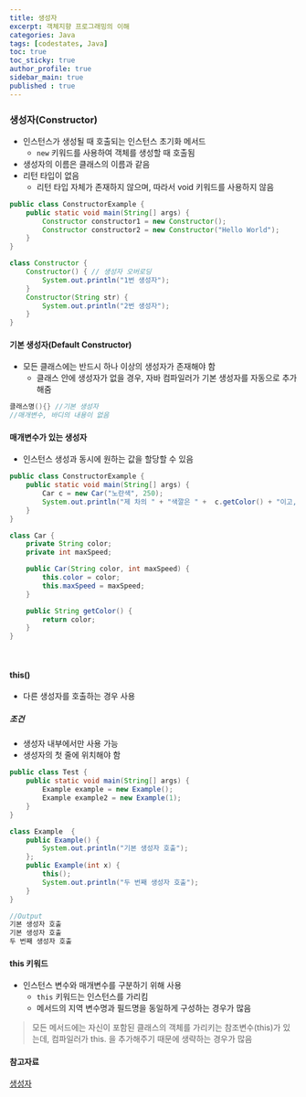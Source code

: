 ```yaml
---
title: 생성자
excerpt: 객체지향 프로그래밍의 이해
categories: Java
tags: [codestates, Java]
toc: true
toc_sticky: true
author_profile: true
sidebar_main: true
published : true
---
```

### 생성자(Constructor)
- 인스턴스가 생성될 때 호출되는 인스턴스 초기화 메서드
  - ```new``` 키워드를 사용하여 객체를 생성할 때 호출됨
- 생성자의 이름은 클래스의 이름과 같음
- 리턴 타입이 없음
  - 리턴 타입 자체가 존재하지 않으며, 따라서 void 키워드를 사용하지 않음

```java
public class ConstructorExample {
    public static void main(String[] args) {
        Constructor constructor1 = new Constructor();
        Constructor constructor2 = new Constructor("Hello World");
    }
}

class Constructor {
    Constructor() { // 생성자 오버로딩
        System.out.println("1번 생성자");
    }
    Constructor(String str) {
        System.out.println("2번 생성자");
    }
}
```

#### 기본 생성자(Default Constructor)
- 모든 클래스에는 반드시 하나 이상의 생성자가 존재해야 함
  - 클래스 안에 생성자가 없을 경우, 자바 컴파일러가 기본 생성자를 자동으로 추가 해줌

```java
클래스명(){} //기본 생성자
//매개변수, 바디의 내용이 없음
```

#### 매개변수가 있는 생성자
- 인스턴스 생성과 동시에 원하는 값을 할당할 수 있음

```java
public class ConstructorExample {
    public static void main(String[] args) {
        Car c = new Car("노란색", 250);
        System.out.println("제 차의 " + "색깔은 " +  c.getColor() + "이고, 최고 속력은 " c.getMaxSpeed() + "입니다.");
    }
}

class Car {
    private String color;
    private int maxSpeed;

    public Car(String color, int maxSpeed) {
        this.color = color;
        this.maxSpeed = maxSpeed;
    }

    public String getColor() {
        return color;
    }
}
```

<br>

#### this()
- 다른 생성자를 호출하는 경우 사용

##### 조건
- 생성자 내부에서만 사용 가능
- 생성자의 첫 줄에 위치해야 함

```java
public class Test {
    public static void main(String[] args) {
        Example example = new Example();
        Example example2 = new Example(1);
    }
}

class Example  {
    public Example() {
        System.out.println("기본 생성자 호출");
    };
    public Example(int x) {
        this();
        System.out.println("두 번째 생성자 호출");
    }
}

//Output
기본 생성자 호출
기본 생성자 호출
두 번째 생성자 호출
```

#### this 키워드
- 인스턴스 변수와 매개변수를 구분하기 위해 사용
  - ```this``` 키워드는 인스턴스를 가리킴
  - 메서드의 지역 변수명과 필드명을 동일하게 구성하는 경우가 많음

> 모든 메서드에는 자신이 포함된 클래스의 객체를 가리키는 참조변수(this)가 있는데, 컴파일러가 this. 을 추가해주기 때문에 생략하는 경우가 많음


#### 참고자료
[생성자](http://wiki.hash.kr/index.php/%EC%83%9D%EC%84%B1%EC%9E%90)
